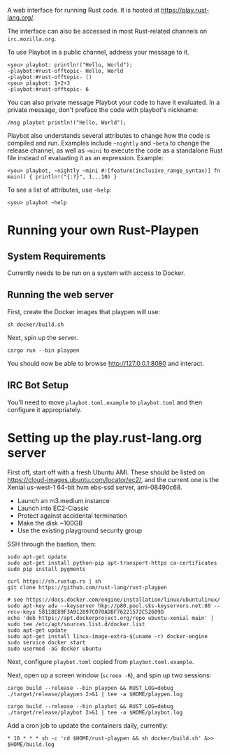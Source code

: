 A web interface for running Rust code. It is hosted at
<https://play.rust-lang.org/>.

The interface can also be accessed in most Rust-related channels on
`irc.mozilla.org`.

To use Playbot in a public channel, address your message to it.

    <you> playbot: println!("Hello, World");
    -playbot:#rust-offtopic- Hello, World
    -playbot:#rust-offtopic- ()
    <you> playbot: 1+2+3
    -playbot:#rust-offtopic- 6

You can also private message Playbot your code to have it evaluated. In a
private message, don't preface the code with playbot's nickname:

    /msg playbot println!("Hello, World");

Playbot also understands several attributes to change how the code is compiled
and run. Examples include `~nightly` and `~beta` to change the release channel,
as well as `~mini` to execute the code as a standalone Rust file instead of
evaluating it as an expression. Example:

    <you> playbot, ~nightly ~mini #![feature(inclusive_range_syntax)] fn main() { println!("{:?}", 1...10) }

To see a list of attributes, use `~help`:

    <you> playbot ~help

# Running your own Rust-Playpen

## System Requirements

Currently needs to be run on a system with access to Docker.

## Running the web server

First, create the Docker images that playpen will use:

```
sh docker/build.sh
```

Next, spin up the server.

```
cargo run --bin playpen
```

You should now be able to browse http://127.0.0.1:8080 and interact.

## IRC Bot Setup

You'll need to move `playbot.toml.example` to `playbot.toml` and then configure
it appropriately.

# Setting up the play.rust-lang.org server

First off, start off with a fresh Ubuntu AMI. These should be listed on
https://cloud-images.ubuntu.com/locator/ec2/, and the current one is the Xenial
us-west-1 64-bit hvm ebs-ssd server, ami-08490c68.

* Launch an m3.medium instance
* Launch into EC2-Classic
* Protect against accidental termination
* Make the disk ~100GB
* Use the existing playground security group

SSH through the bastion, then:

```
sudo apt-get update
sudo apt-get install python-pip apt-transport-https ca-certificates
sudo pip install pygments

curl https://sh.rustup.rs | sh
git clone https://github.com/rust-lang/rust-playpen

# see https://docs.docker.com/engine/installation/linux/ubuntulinux/
sudo apt-key adv --keyserver hkp://p80.pool.sks-keyservers.net:80 --recv-keys 58118E89F3A912897C070ADBF76221572C52609D
echo 'deb https://apt.dockerproject.org/repo ubuntu-xenial main' | sudo tee /etc/apt/sources.list.d/docker.list
sudo apt-get update
sudo apt-get install linux-image-extra-$(uname -r) docker-engine
sudo service docker start
sudo usermod -aG docker ubuntu
```

Next, configure `playbot.toml` copied from `playbot.toml.example`.

Next, open up a screen window (`screen -R`), and spin up two sessions:

```
cargo build --release --bin playpen && RUST_LOG=debug ./target/release/playpen 2>&1 | tee -a $HOME/playpen.log
```

```
cargo build --release --bin playbot && RUST_LOG=debug ./target/release/playbot 2>&1 | tee -a $HOME/playbot.log
```

Add a cron job to update the containers daily, currently:

```
* 10 * * * sh -c 'cd $HOME/rust-playpen && sh docker/build.sh' &>> $HOME/build.log
```
